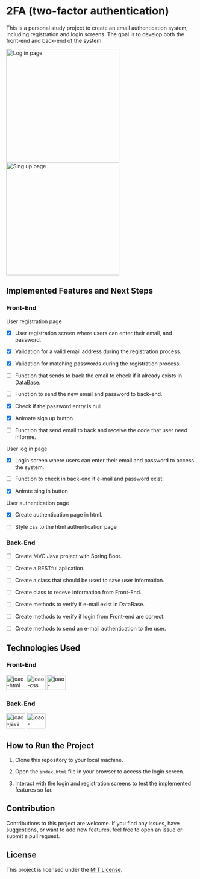 
# 2FA (two-factor authentication)

  

This is a personal study project to create an email authentication system, including registration and login screens. The goal is to develop both the front-end and back-end of the system.

<img  src="https://github.com/Jottinha/auth/assets/69482936/0c332a9e-89a4-4d14-a79d-ac8553ccdb83"  alt="Log in page"  width="300"  height="300">

<img  src="https://github.com/Jottinha/auth/assets/69482936/9437f239-a953-4dad-8df3-b90177b41a80"  alt="Sing up page"  width="300"  height="300">

  

## Implemented Features and Next Steps

  

### Front-End

User registration page

- [x] User registration screen where users can enter their email, and password.

- [x] Validation for a valid email address during the registration process.

- [x] Validation for matching passwords during the registration process.

- [ ] Function that sends to back the email to check if it already exists in DataBase.

- [ ] Function to send the new email and password to back-end.

- [x] Check if the password entry is null.

- [x] Animate sign up button

- [ ] Function that send email to back and receive the code that user need informe.

  

User log in page

- [x] Login screen where users can enter their email and password to access the system.

- [ ] Function to check in back-end if e-mail and password exist.
- [x] Animte sing in button

  

User authentication page

- [x] Create authentication page in html.

- [ ] Style css to the html authentication page

### Back-End

- [ ] Create MVC Java project with Spring Boot.

- [ ] Create a RESTful aplication.

- [ ] Create a class that should be used to save user information.

- [ ] Create class to receve information from Front-End.

- [ ] Create methods to verify if e-mail exist in DataBase.

- [ ] Create methods to verify if login from Front-end are correct.

- [ ] Create methods to send an e-mail authentication to the user.

## Technologies Used

  

### Front-End

<div>

<img  aling="center"  alt="joao-html"  height="40"  width="50"  src="https://cdn.jsdelivr.net/gh/devicons/devicon/icons/html5/html5-original.svg">

<img  aling="center"  alt="joao-css"  height="40"  width="50"  src="https://cdn.jsdelivr.net/gh/devicons/devicon/icons/css3/css3-original.svg">

<img  aling="center"  alt="joao-javascript"  height="40"  width="50"  src="https://cdn.jsdelivr.net/gh/devicons/devicon/icons/javascript/javascript-original.svg">

</div>

  

### Back-End

<div>

<img  aling="center"  alt="joao-java"  height="40"  width="50"  src="https://cdn.jsdelivr.net/gh/devicons/devicon/icons/java/java-original.svg">

<img  aling="center"  alt="joao-spring"  height="40"  width="50"  src="https://cdn.jsdelivr.net/gh/devicons/devicon/icons/spring/spring-original.svg">

</div>

  

## How to Run the Project

  

  

1. Clone this repository to your local machine.

  

2. Open the `index.html` file in your browser to access the login screen.

  

3. Interact with the login and registration screens to test the implemented features so far.

  

  

## Contribution

  

  

Contributions to this project are welcome. If you find any issues, have suggestions, or want to add new features, feel free to open an issue or submit a pull request.

  

  

## License

  

This project is licensed under the [MIT License](LICENSE).
